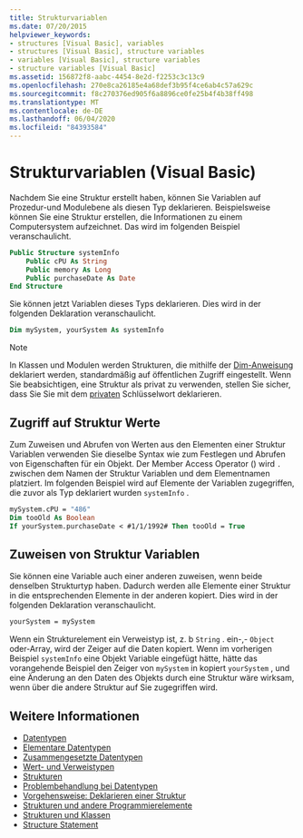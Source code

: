 ```yaml
---
title: Strukturvariablen
ms.date: 07/20/2015
helpviewer_keywords:
- structures [Visual Basic], variables
- structures [Visual Basic], structure variables
- variables [Visual Basic], structure variables
- structure variables [Visual Basic]
ms.assetid: 156872f8-aabc-4454-8e2d-f2253c3c13c9
ms.openlocfilehash: 270e8ca26185e4a68def3b95f4ce6ab4c57a629c
ms.sourcegitcommit: f8c270376ed905f6a8896ce0fe25b4f4b38ff498
ms.translationtype: MT
ms.contentlocale: de-DE
ms.lasthandoff: 06/04/2020
ms.locfileid: "84393584"
---
```

# <a name="structure-variables-visual-basic"></a>Strukturvariablen (Visual Basic)

Nachdem Sie eine Struktur erstellt haben, können Sie Variablen auf Prozedur-und Modulebene als diesen Typ deklarieren. Beispielsweise können Sie eine Struktur erstellen, die Informationen zu einem Computersystem aufzeichnet. Das wird im folgenden Beispiel veranschaulicht.

```vb
Public Structure systemInfo
    Public cPU As String
    Public memory As Long
    Public purchaseDate As Date
End Structure
```

Sie können jetzt Variablen dieses Typs deklarieren. Dies wird in der folgenden Deklaration veranschaulicht.

```vb
Dim mySystem, yourSystem As systemInfo
```

> [!NOTE]
> In Klassen und Modulen werden Strukturen, die mithilfe der [Dim-Anweisung](../../../language-reference/statements/dim-statement.md) deklariert werden, standardmäßig auf öffentlichen Zugriff eingestellt. Wenn Sie beabsichtigen, eine Struktur als privat zu verwenden, stellen Sie sicher, dass Sie Sie mit dem [privaten](../../../language-reference/modifiers/private.md) Schlüsselwort deklarieren.

## <a name="access-to-structure-values"></a>Zugriff auf Struktur Werte

Zum Zuweisen und Abrufen von Werten aus den Elementen einer Struktur Variablen verwenden Sie dieselbe Syntax wie zum Festlegen und Abrufen von Eigenschaften für ein Objekt. Der Member Access Operator () wird `.` zwischen dem Namen der Struktur Variablen und dem Elementnamen platziert. Im folgenden Beispiel wird auf Elemente der Variablen zugegriffen, die zuvor als Typ deklariert wurden `systemInfo` .

```vb
mySystem.cPU = "486"
Dim tooOld As Boolean
If yourSystem.purchaseDate < #1/1/1992# Then tooOld = True
```

## <a name="assigning-structure-variables"></a>Zuweisen von Struktur Variablen

Sie können eine Variable auch einer anderen zuweisen, wenn beide denselben Strukturtyp haben. Dadurch werden alle Elemente einer Struktur in die entsprechenden Elemente in der anderen kopiert. Dies wird in der folgenden Deklaration veranschaulicht.

```vb
yourSystem = mySystem
```

Wenn ein Strukturelement ein Verweistyp ist, z. b `String` . ein-,- `Object` oder-Array, wird der Zeiger auf die Daten kopiert. Wenn im vorherigen Beispiel `systemInfo` eine Objekt Variable eingefügt hätte, hätte das vorangehende Beispiel den Zeiger von `mySystem` in kopiert `yourSystem` , und eine Änderung an den Daten des Objekts durch eine Struktur wäre wirksam, wenn über die andere Struktur auf Sie zugegriffen wird.

## <a name="see-also"></a>Weitere Informationen

- [Datentypen](index.md)
- [Elementare Datentypen](elementary-data-types.md)
- [Zusammengesetzte Datentypen](composite-data-types.md)
- [Wert- und Verweistypen](value-types-and-reference-types.md)
- [Strukturen](structures.md)
- [Problembehandlung bei Datentypen](troubleshooting-data-types.md)
- [Vorgehensweise: Deklarieren einer Struktur](how-to-declare-a-structure.md)
- [Strukturen und andere Programmierelemente](structures-and-other-programming-elements.md)
- [Strukturen und Klassen](structures-and-classes.md)
- [Structure Statement](../../../language-reference/statements/structure-statement.md)
